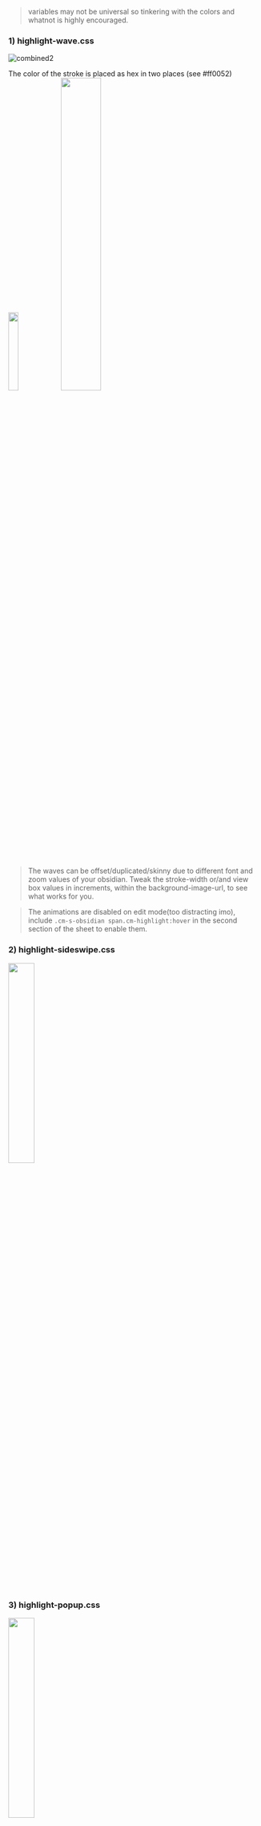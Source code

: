 >variables may not be universal so tinkering with the colors and whatnot is highly encouraged.

### 1) highlight-wave.css
![combined2](https://user-images.githubusercontent.com/89298319/164336161-3e88bbe5-6baf-4c14-bdb7-5bd6a90ecea4.gif)

The color of the stroke is placed as hex in two places (see #ff0052)
</br>
<img src="https://user-images.githubusercontent.com/89298319/164337525-e6146c31-5785-435a-898f-6a10245226d7.png" width="20%" />
<img src="https://user-images.githubusercontent.com/89298319/164337371-65f2892b-9e03-4c11-9646-3aa636000c50.png" width="40%" /> 
>The waves can be offset/duplicated/skinny due to different font and zoom values of your obsidian. Tweak the stroke-width or/and view box values in increments, within the background-image-url, to see what works for you.

> The animations are disabled on edit mode(too distracting imo), include `.cm-s-obsidian span.cm-highlight:hover` in the second section of the sheet to enable them.

### 2) highlight-sideswipe.css
<img align="center" src="https://user-images.githubusercontent.com/89298319/164319710-2ee190f8-6795-4a42-95ab-d533f7fcfa8e.gif" width="32%" /> 

### 3) highlight-popup.css
 <img align="center" src="https://user-images.githubusercontent.com/89298319/164319680-c5f20b36-ed5b-477c-a2cb-06d0c40c47e4.gif" width="32%" />

### 4) highlight-bold.css
 <img align="center" src="https://user-images.githubusercontent.com/89298319/164319724-f43daee4-e813-4d71-bc36-d9fee8d93592.gif" width="32%" />
It is compatible with gifs, you can take yours and replace one in the *url("---")* 
